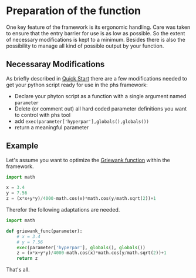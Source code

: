 # Preparation of the function

One key feature of the framework is its ergonomic handling. Care was taken to ensure that the entry barrier for use is as low as possible. So the extent of necessary modifications is kept to a minimum. Besides there is also the possibility to manage all kind of possible output by your function.

## Necessaray Modifications

As briefly described in [Quick Start](quick_start.md) there are a few modifications needed to get your python script ready for use in the phs framework:

- Declare your phyton script as a function with a single argument named ``parameter``
- Delete (or comment out) all hard coded parameter definitions you want to control with phs tool
- add ``exec(parameter['hyperpar'],globals(),globals())``
- return a meaningful parameter

## Example
Let's assume you want to optimize the [Griewank function][2] within the framework.

```python
import math

x = 3.4
y = 7.56
z = (x*x+y*y)/4000-math.cos(x)*math.cos(y/math.sqrt(2))+1
```

Therefor the following adaptations are needed.

```python
import math

def griewank_func(parameter):
    # x = 3.4
    # y = 7.56
    exec(parameter['hyperpar'], globals(), globals())
    z = (x*x+y*y)/4000-math.cos(x)*math.cos(y/math.sqrt(2))+1
    return z
```

That's all.

[2]: https://en.wikipedia.org/wiki/Griewank_function "Griewank"